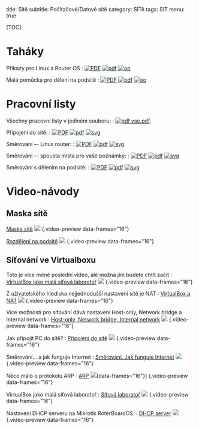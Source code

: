 title: Sítě
subtitle: Počítačové/Datové sítě
category: SÍTě
tags: SIT
menu: true


[pdf]: {static}/images/ico/pdf.png  "PDF"
[oo]:  {static}/images/ico/OO.png   "LibreOffice"
[svg]: {static}/images/ico/svg.png  "SVG"

[TOC]

Taháky
============

Příkazy pro Linux a Router OS
: [![PDF]({static}010-prikazy.png)]({static}010-prikazy.pdf)
  [![pdf][]]({static}010-prikazy.pdf)
  [![oo][]]({static}010-prikazy.odt)

Malá pomůcka pro dělení na podsítě
: [![PDF]({static}subnet_cheat.png)]({static}subnet_cheat.pdf)
  [![pdf][]]({static}subnet_cheat.pdf)
  [![oo][]]({static}subnet_cheat.ods)

Pracovní listy
==================

Všechny pracovní listy v jediném souboru: 
: [![pdf][] vse.pdf]({static}vse.pdf).

Připojení do sítě:
: [![PDF]({static}020-pripojeni.png)]({static}020-pripojeni.pdf)
  [![pdf][]]({static}020-pripojeni.pdf)
  [![svg][]]({static}020-pripojeni.svg)

Směrování -- Linux router:
: [![PDF]({static}030-smerovani-linux.png)]({static}030-smerovani-linux.pdf)
  [![pdf][]]({static}030-smerovani-linux.pdf)
  [![svg][]]({static}030-smerovani-linux.svg)

Směrování -- spousta místa pro vaše poznámky:
: [![PDF]({static}032-smerovani_.png)]({static}032-smerovani_.pdf)
  [![pdf][]]({static}032-smerovani_.pdf)
  [![svg][]]({static}032-smerovani_.svg)

Směrování s dělením na podsítě:
: [![PDF]({static}035-smerovani2.png)]({static}035-smerovani2.pdf)
  [![pdf][]]({static}035-smerovani2.pdf)
  [![svg][]]({static}035-smerovani2.svg)

Video-návody
=================

Maska sítě
------------

[Maska sítě](https://odysee.com/@MarrekNozka/01-maska_site)
![]({static}01-maska_site_preview.jpg)
{.video-preview data-frames="16"}

[Rozdělení na podsítě](https://odysee.com/@MarrekNozka/02-maska-rozdeleni_na_podsite)
![]({static}02-maska-rozdeleni_na_podsite_preview.jpg)
{.video-preview data-frames="16"}

Síťování ve Virtualboxu
---------------------------

Toto je více méně poslední video, ale možná jím budete chtít začít
: [VirtualBox jako malá síťová laboratoř](https://odysee.com/@MarrekNozka/VirtualBox-sitova_laborator)
![]({static}08-sitova_laborator_preview.jpg)
{.video-preview data-frames="16"}


Z uživatelského hlediska nejjednodušší nastavení sítě je NAT
: [VirtualBox a NAT](https://odysee.com/@MarrekNozka/virtualbox-nat)
![]({static}03-virtualbox-nat_preview.jpg)
{.video-preview data-frames="16"}


Více možností pro síťování dává nastavení Host-only, Network bridge a Internal network
: [Host-only, Network bridge, Internal network](https://odysee.com/@MarrekNozka/virutalbox2)
![]({static}04-virutalbox-only_bridge_preview.jpg)
{.video-preview data-frames="16"}


Jak připojit PC do sítě?
: [Připojení do sítě](https://odysee.com/@MarrekNozka/pripojeni-do-site)
![]({static}05-pripojeni_do_site_preview.jpg)
{.video-preview data-frames="16"}

Směrování... a jak funguje Internet
: [Směrování. Jak funguje Internet](https://odysee.com/@MarrekNozka/smerovani)
![]({static}06-smerovani_preview.jpg)
{.video-preview data-frames="16"}

Něco málo o protokolu ARP
: [ARP](https://odysee.com/@MarrekNozka/ARP)
![]({static}07-ARP_preview.jpg){data-frames="16"}]
{.video-preview data-frames="16"}

VirtualBox jako malá síťová laboratoř
: [Síťová laboratoř](https://odysee.com/@MarrekNozka/VirtualBox-sitova_laborator)
![]({static}08-sitova_laborator_preview.jpg)
{.video-preview data-frames="16"}

Nastavení DHCP serveru na Mikrotik RoterBoardOS.
: [DHCP server](https://odysee.com/@MarrekNozka/DHCP)
![]({static}09-DHCP_preview.jpg)
{.video-preview data-frames="16"}

